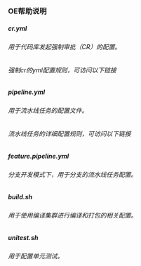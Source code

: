 ### OE帮助说明
##### cr.yml
###### 用于代码库发起强制审批（CR）的配置。
###### 强制cr的yml配置规则，可访问以下链接




##### pipeline.yml
###### 用于流水线任务的配置文件。
###### 流水线任务的详细配置规则，可访问以下链接

##### feature.pipeline.yml
###### 分支开发模式下，用于分支的流水线任务配置。
##### build.sh
###### 用于使用编译集群进行编译和打包的相关配置。
##### unitest.sh
###### 用于配置单元测试。